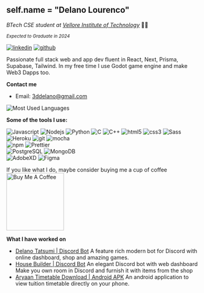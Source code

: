 <h2>self.name = "Delano Lourenco"</h2>
<p><em>BTech CSE student at <a href="https://chennai.vit.ac.in/" target="_blank">Vellore Institute of Technology</a></em> 🧑‍🎓</p>
<small><em>Expected to Graduate in 2024</em></small>
<br>

<p>
  <a href="https://www.linkedin.com/in/delano-lourenco-a9022a190" rel="nofollow noreferrer" target="_blank">
    <img src="https://img.shields.io/badge/-delanolourenco-blue?style=flat-square&logo=Linkedin&logoColor=white&link=https://www.linkedin.com/in/delano-lourenco-a9022a190/" alt="linkedin"></a> <a href="https://github.com/3ddelano" rel="nofollow noreferrer">
    <img src="https://img.shields.io/github/followers/3ddelano?label=followers&style=social" alt="github"></a>
</p>
Passionate full stack web and app dev fluent in React, Next, Prisma, Supabase, Tailwind. In my free time I use Godot game engine and make Web3 Dapps too.

**Contact me**
* Email: [3ddelano@gmail.com](mailto:3ddelano@gmail.com)

![Most Used Languages](https://github-readme-stats.vercel.app/api/top-langs/?username=3ddelano&theme=dark&layout=compact)


**Some of the tools I use:**
<p>
  <img alt="Javascript" src="https://img.shields.io/badge/-Javascript-F7DF1E?style=flat-square&logo=javascript&logoColor=black" /> <img alt="Nodejs" src="https://img.shields.io/badge/-Node.js-43853d?style=flat-square&logo=Node.js&logoColor=white" />
  <img alt="Python" src="https://img.shields.io/badge/-Python-3776AB?style=flat-square&logo=Python&logoColor=white" /> <img alt="C" src="https://img.shields.io/badge/-C-A8B9CC?style=flat-square&logo=C&logoColor=black" /> <img alt="C++" src="https://img.shields.io/badge/-C++-00599C?style=flat-square&logo=c%2B%2B&logoColor=white" /> <img alt="html5" src="https://img.shields.io/badge/-HTML5-E34F26?style=flat-square&logo=html5&logoColor=white" /> <img alt="css3" src="https://img.shields.io/badge/-CSS3-1572B6?style=flat-square&logo=css3&logoColor=white" /> <img alt="Sass" src="https://img.shields.io/badge/-Sass-CC6699?style=flat-square&logo=sass&logoColor=white" />  <br> <img alt="Heroku" src="https://img.shields.io/badge/-Heroku-430098?style=flat-square&logo=heroku&logoColor=white" /> <img alt="git" src="https://img.shields.io/badge/-Git-F05032?style=flat-square&logo=git&logoColor=white" /> <img alt="mocha" src="https://img.shields.io/badge/-Mocha-8D6748?style=flat-square&logo=mocha&logoColor=white" /> <br> <img alt="npm" src="https://img.shields.io/badge/-NPM-CB3837?style=flat-square&logo=npm&logoColor=white" /> <img alt="Prettier" src="https://img.shields.io/badge/-Prettier-F7B93E?style=flat-square&logo=prettier&logoColor=white" /> <br> <img alt="PostgreSQL" src="https://img.shields.io/badge/-PostgreSQL-336791?style=flat-square&logo=PostgreSQL&logoColor=white" /> <img alt="MongoDB" src="https://img.shields.io/badge/-MongoDB-13aa52?style=flat-square&logo=mongodb&logoColor=white" /> <br> <img alt="AdobeXD" src="https://img.shields.io/badge/-AdobeXD-FF61F6?style=flat-square&logo=adobe%20xd&logoColor=white" /> <img alt="Figma" src="https://img.shields.io/badge/-Figma-F24E1E?style=flat-square&logo=figma&logoColor=white" /> 
</p>

If you like what I do, maybe consider buying me a cup of coffee
<a href="https://www.buymeacoffee.com/3ddelano" target="_blank"><img src="https://cdn.buymeacoffee.com/buttons/v2/default-red.png" alt="Buy Me A Coffee" width="150" ></a>

**What I have worked on**
* [Delano Tatsumi | Discord Bot](https://delano-tatsumi.herokuapp.com/)
   A feature rich modern bot for Discord with online dashboard, shop and amazing games.
* [House Builder | Discord Bot](https://house-builder.herokuapp.com/)
   An elegant Discord bot with web dashboard
   Make you own room in Discord and furnish it with items from the shop
 * [Aryaan Timetable Download | Android APK](https://aryaan-timetable.en.aptoide.com/app)
   An android application to view tuition timetable directly on your phone.

